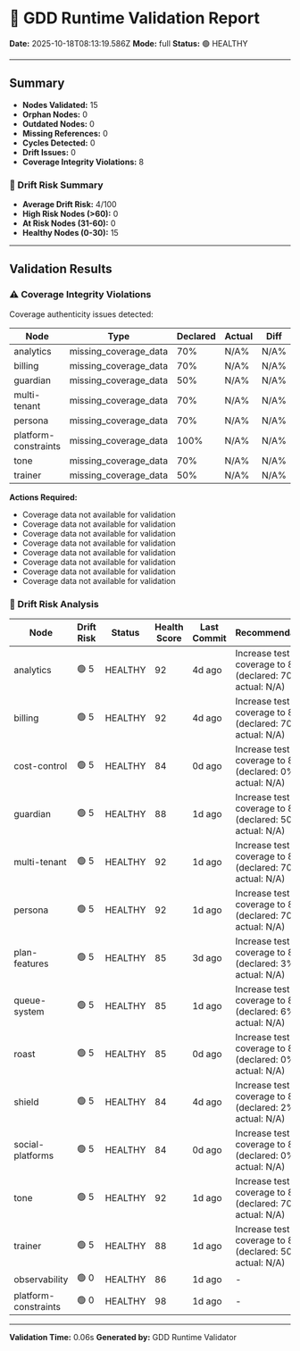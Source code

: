 # 🧩 GDD Runtime Validation Report

**Date:** 2025-10-18T08:13:19.586Z
**Mode:** full
**Status:** 🟢 HEALTHY

---

## Summary

- **Nodes Validated:** 15
- **Orphan Nodes:** 0
- **Outdated Nodes:** 0
- **Missing References:** 0
- **Cycles Detected:** 0
- **Drift Issues:** 0
- **Coverage Integrity Violations:** 8

### 🔮 Drift Risk Summary

- **Average Drift Risk:** 4/100
- **High Risk Nodes (>60):** 0
- **At Risk Nodes (31-60):** 0
- **Healthy Nodes (0-30):** 15

---

## Validation Results

### ⚠️ Coverage Integrity Violations

Coverage authenticity issues detected:

| Node | Type | Declared | Actual | Diff | Severity |
|------|------|----------|--------|------|----------|
| analytics | missing_coverage_data | 70% | N/A% | N/A% | warning |
| billing | missing_coverage_data | 70% | N/A% | N/A% | warning |
| guardian | missing_coverage_data | 50% | N/A% | N/A% | warning |
| multi-tenant | missing_coverage_data | 70% | N/A% | N/A% | warning |
| persona | missing_coverage_data | 70% | N/A% | N/A% | warning |
| platform-constraints | missing_coverage_data | 100% | N/A% | N/A% | warning |
| tone | missing_coverage_data | 70% | N/A% | N/A% | warning |
| trainer | missing_coverage_data | 50% | N/A% | N/A% | warning |

**Actions Required:**
- Coverage data not available for validation
- Coverage data not available for validation
- Coverage data not available for validation
- Coverage data not available for validation
- Coverage data not available for validation
- Coverage data not available for validation
- Coverage data not available for validation
- Coverage data not available for validation

### 🔮 Drift Risk Analysis

| Node | Drift Risk | Status | Health Score | Last Commit | Recommendations |
|------|------------|--------|--------------|-------------|-----------------|
| analytics | 🟢 5 | HEALTHY | 92 | 4d ago | Increase test coverage to 80%+ (declared: 70%, actual: N/A) |
| billing | 🟢 5 | HEALTHY | 92 | 4d ago | Increase test coverage to 80%+ (declared: 70%, actual: N/A) |
| cost-control | 🟢 5 | HEALTHY | 84 | 0d ago | Increase test coverage to 80%+ (declared: 0%, actual: N/A) |
| guardian | 🟢 5 | HEALTHY | 88 | 1d ago | Increase test coverage to 80%+ (declared: 50%, actual: N/A) |
| multi-tenant | 🟢 5 | HEALTHY | 92 | 1d ago | Increase test coverage to 80%+ (declared: 70%, actual: N/A) |
| persona | 🟢 5 | HEALTHY | 92 | 1d ago | Increase test coverage to 80%+ (declared: 70%, actual: N/A) |
| plan-features | 🟢 5 | HEALTHY | 85 | 3d ago | Increase test coverage to 80%+ (declared: 3%, actual: N/A) |
| queue-system | 🟢 5 | HEALTHY | 85 | 1d ago | Increase test coverage to 80%+ (declared: 6%, actual: N/A) |
| roast | 🟢 5 | HEALTHY | 85 | 0d ago | Increase test coverage to 80%+ (declared: 0%, actual: N/A) |
| shield | 🟢 5 | HEALTHY | 84 | 4d ago | Increase test coverage to 80%+ (declared: 2%, actual: N/A) |
| social-platforms | 🟢 5 | HEALTHY | 84 | 0d ago | Increase test coverage to 80%+ (declared: 0%, actual: N/A) |
| tone | 🟢 5 | HEALTHY | 92 | 1d ago | Increase test coverage to 80%+ (declared: 70%, actual: N/A) |
| trainer | 🟢 5 | HEALTHY | 88 | 1d ago | Increase test coverage to 80%+ (declared: 50%, actual: N/A) |
| observability | 🟢 0 | HEALTHY | 86 | 1d ago | - |
| platform-constraints | 🟢 0 | HEALTHY | 98 | 1d ago | - |

---

**Validation Time:** 0.06s
**Generated by:** GDD Runtime Validator
